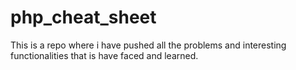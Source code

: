 # php_cheat_sheet

This is a repo where i have pushed all the problems  and interesting functionalities that is have faced and learned.